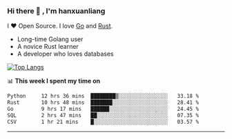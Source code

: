 ### Hi there 👋 , I'm hanxuanliang

<!--
**hanxuanliang/hanxuanliang** is a ✨ _special_ ✨ repository because its `README.md` (this file) appears on your GitHub profile.

Here are some ideas to get you started:

- 🔭 I’m currently working on ...
- 🌱 I’m currently learning ...
- 👯 I’m looking to collaborate on ...
- 🤔 I’m looking for help with ...
- 💬 Ask me about ...
- 📫 How to reach me: ...
- 😄 Pronouns: ...
- ⚡ Fun fact: ...
-->
I ❤ Open Source. I love [Go](https://golang.org) and [Rust](https://www.rust-lang.org/zh-CN/).

* Long-time Golang user
* A novice Rust learner
* A developer who loves databases

[![Top Langs](https://github-readme-stats.vercel.app/api?username=hanxuanliang&show_icons=true&count_private=true&line_height=40)](https://github.com/anuraghazra/github-readme-stats)

📊 **This week I spent my time on**
<!--START_SECTION:waka-->

```txt
Python     12 hrs 36 mins  ████████▒░░░░░░░░░░░░░░░░   33.18 %
Rust       10 hrs 48 mins  ███████░░░░░░░░░░░░░░░░░░   28.41 %
Go         9 hrs 17 mins   ██████░░░░░░░░░░░░░░░░░░░   24.45 %
SQL        2 hrs 47 mins   ██░░░░░░░░░░░░░░░░░░░░░░░   07.35 %
CSV        1 hr 21 mins    █░░░░░░░░░░░░░░░░░░░░░░░░   03.57 %
```

<!--END_SECTION:waka-->

***
